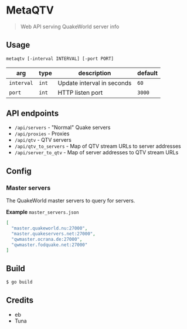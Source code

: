 # MetaQTV

> Web API serving QuakeWorld server info

## Usage

```sh
metaqtv [-interval INTERVAL] [-port PORT]
```

| arg        | type  | description                | default | 
|------------|-------|----------------------------|---------|
| `interval` | `int` | Update interval in seconds | `60`    | 
| `port`     | `int` | HTTP listen port           | `3000`  |

## API endpoints

* `/api/servers` - "Normal" Quake servers
* `/api/proxies` - Proxies
* `/api/qtv` - QTV servers
* `/api/qtv_to_servers` - Map of QTV stream URLs to server addresses
* `/api/server_to_qtv` - Map of server addresses to QTV stream URLs

## Config

### Master servers

The QuakeWorld master servers to query for servers.

**Example**
`master_servers.json`

```json
[
  "master.quakeworld.nu:27000",
  "master.quakeservers.net:27000",
  "qwmaster.ocrana.de:27000",
  "qwmaster.fodquake.net:27000"
]
```

## Build

```sh
$ go build
```

## Credits

* eb
* Tuna
